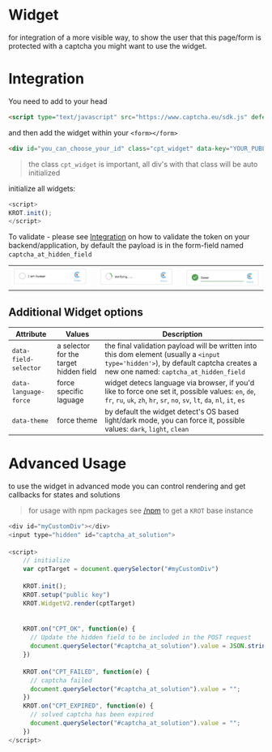 # Widget

for integration of a more visible way, to show the user that this page/form is protected with a captcha you might
want to use the widget.

# Integration

You need to add to your head

```html
<script type="text/javascript" src="https://www.captcha.eu/sdk.js" defer></script>
```

and then add the widget within your `<form></form>`


```html
<div id="you_can_choose_your_id" class="cpt_widget" data-key="YOUR_PUBLIC_KEY">
```

> the class `cpt_widget`  is important, all div's with that class will be auto initialized

initialize all widgets:

```js
<script>
KROT.init();
</script>
```


To validate - please see [Integration](/install) on how to validate the token on your backend/application, by default the payload is in the form-field named `captcha_at_hidden_field`


|                                                 |                                  |  |
| -------------------------------------------------------- | -------------------------------------- | ------- |
| <img src="files/widget/widget1.png">                                   | <img src="files/widget/widget2.png"> |  <img src="files/widget/widget3.png">     |



## Additional Widget options

| Attribute                                                | Values                                 | Description |
| -------------------------------------------------------- | -------------------------------------- | ------- |
| `data-field-selector`                                    | a selector for the target hidden field |  the final validation payload will be written into this dom element (usually a `<input type='hidden'>`), by default captcha creates a new one named: `captcha_at_hidden_field`     |
| `data-language-force`                                    | force specific laguage                 |  widget detecs language via browser, if you'd like to force one set it, possible values: `en`, `de`, `fr`, `ru`, `uk`, `zh`, `hr`, `sr`, `no`, `sv`, `lt`, `da`, `nl`, `it`, `es`    |
| `data-theme         `                                    | force theme                            |  by default the widget detect's OS based light/dark mode, you can force it, possible values: `dark`, `light`, `clean`   |



# Advanced Usage

to use the widget in advanced mode you can control rendering and get callbacks for states and solutions

> for usage with npm packages see [/npm](NPM) to get a `KROT` base instance

```js
<div id="myCustomDiv"></div>
<input type="hidden" id="captcha_at_solution">

<script>
    // initialize
    var cptTarget = document.querySelector("#myCustomDiv")

    KROT.init();
    KROT.setup("public key")
    KROT.WidgetV2.render(cptTarget)


    KROT.on("CPT_OK", function(e) {
      // Update the hidden field to be included in the POST request
      document.querySelector("#captcha_at_solution").value = JSON.stringify(e.detail);
    })

    KROT.on("CPT_FAILED", function(e) {
      // captcha failed
      document.querySelector("#captcha_at_solution").value = "";
    })
    KROT.on("CPT_EXPIRED", function(e) {
      // solved captcha has been expired
      document.querySelector("#captcha_at_solution").value = "";
    })
</script>
```
